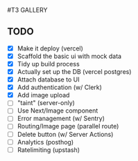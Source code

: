 #T3 GALLERY

## TODO

- [x] Make it deploy (vercel)
- [x] Scaffold the basic ui with mock data
- [x] Tidy up build process
- [x] Actually set up the DB (vercel postgres)
- [x] Attach database to UI
- [x] Add authentication (w/ Clerk)
- [x] Add image upload
- [ ] "taint" (server-only)
- [ ] Use Next/Image component
- [ ] Error management (w/ Sentry)
- [ ] Routing/Image page (parallel route)
- [ ] Delete button (w/ Server Actions)
- [ ] Analytics (posthog)
- [ ] Ratelimiting (upstash)
